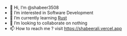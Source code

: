 - 👋 Hi, I’m @shabeer3508
- 👀 I’m interested in Software Development
- 🌱 I’m currently learning [Rust](https://www.rust-lang.org)
- 💞️ I’m looking to collaborate on nothing
- 📫 How to reach me ? visit https://shabeerali.vercel.app 

<!---
shabeer3508/shabeer3508 is a ✨ special ✨ repository because its `README.md` (this file) appears on your GitHub profile.
You can click the Preview link to take a look at your changes.
--->
